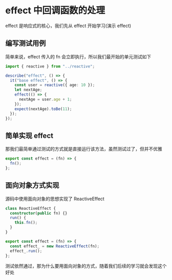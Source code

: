 # effect 中回调函数的处理

effect 是响应式的核心，我们先从 effect 开始学习(演示 effect)

## 编写测试用例

简单来说，effect 传入的 fn 会立即执行，所以我们最开始的单元测试如下

```ts
import { reactive } from "../reactive";

describe("effect", () => {
  it("base effect", () => {
    const user = reactive({ age: 10 });
    let nextAge;
    effect(() => {
      nextAge = user.age + 1;
    });
    expect(nextAge).toBe(11);
  });
});
```

## 简单实现 effect

那我们最简单通过测试的方式就是直接运行该方法，虽然测试过了，但并不优雅

```ts
export const effect = (fn) => {
  fn();
};
```

## 面向对象方式实现

源码中使用面向对象的思想实现了 ReactiveEffect

```ts
class ReactiveEffect {
  constructor(public fn) {}
  run() {
    this.fn();
  }
}

export const effect = (fn) => {
  const effect_ = new ReactiveEffect(fn);
  effect_.run();
};
```

测试依然通过，那为什么要用面向对象的方式，随着我们后续的学习就会发现这个好处
